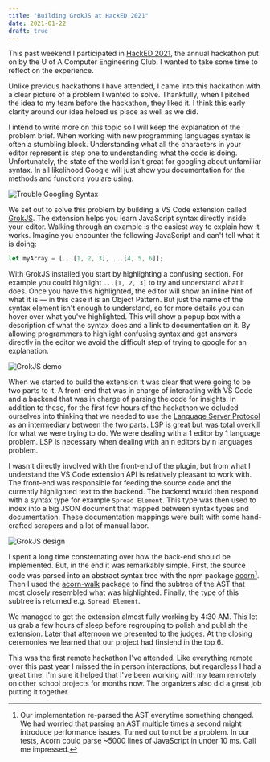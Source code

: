 ```yaml
---
title: "Building GrokJS at HackED 2021"
date: 2021-01-22
draft: true
---
```

This past weekend I participated in [HackED 2021](https://hacked-2021.devpost.com/), the annual hackathon put on by the U of A Computer Engineering Club. I wanted to take some time to reflect on the experience.

Unlike previous hackathons I have attended, I came into this hackathon with a clear picture of a problem I wanted to solve. Thankfully, when I pitched the idea to my team before the hackathon, they liked it. I think this early clarity around our idea helped us place as well as we did.

I intend to write more on this topic so I will keep the explanation of the problem brief. When working with new programming languages syntax is often a stumbling block. Understanding what all the characters in your editor represent is step one to understanding what the code is doing. Unfortunately, the state of the world isn't great for googling about unfamiliar syntax. In all likelihood Google will just show you documentation for the methods and functions you are using.

![Trouble Googling Syntax](/googling_syntax.png)

We set out to solve this problem by building a VS Code extension called [GrokJS](https://marketplace.visualstudio.com/items?itemName=grokjs.grok-js). The extension helps you learn JavaScript syntax directly inside your editor. Walking through an example is the easiest way to explain how it works. Imagine you encounter the following JavaScript and can't tell what it is doing:


```js
let myArray = [...[1, 2, 3], ...[4, 5, 6]];
```

With GrokJS installed you start by highlighting a confusing section. For example you could highlight `...[1, 2, 3]` to try and understand what it does. Once you have this highlighted, the editor will show an inline hint of what it is — in this case it is an Object Pattern. But just the name of the syntax element isn't enough to understand, so for more details you can hover over what you've highlighted. This will show a popup box with a description of what the syntax does and a link to documentation on it. By allowing programmers to highlight confusing syntax and get answers directly in the editor we avoid the difficult step of trying to google for an explanation.

![GrokJS demo](/grokjs_demo.gif)

When we started to build the extension it was clear that were going to be two parts to it. A front-end that was in charge of interacting with VS Code and a backend that was in charge of parsing the code for insights. In addition to these, for the first few hours of the hackathon we deluded ourselves into thinking that we needed to use the [Language Server Protocol](https://microsoft.github.io/language-server-protocol/) as an intermediary between the two parts. LSP is great but was total overkill for what we were trying to do. We were dealing with a 1 editor by 1 language problem. LSP is necessary when dealing with an n editors by n languages problem.

I wasn't directly involved with the front-end of the plugin, but from what I understand the VS Code extension API is relatively pleasant to work with. The front-end was responsible for feeding the source code and the currently highlighted text to the backend. The backend would then respond with a syntax type for example `Spread Element`. This type was then used to index into a big JSON document that mapped between syntax types and documentation. These documentation mappings were built with some hand-crafted scrapers and a lot of manual labor.

![GrokJS design](/grokjs_design.png)

I spent a long time consternating over how the back-end should be implemented. But, in the end it was remarkably simple. First, the source code was parsed into an abstract syntax tree with the npm package [acorn](https://github.com/acornjs/acorn)[^1]. Then I used the [acorn-walk](https://github.com/acornjs/acorn/tree/master/acorn-walk) package to find the subtree of the AST that most closely resembled what was highlighted. Finally, the type of this subtree is returned e.g. `Spread Element`.

We managed to get the extension almost fully working by 4:30 AM. This let us grab a few hours of sleep before regrouping to polish and publish the extension. Later that afternoon we presented to the judges. At the closing ceremonies we learned that our project had finsiehd in the top 6.

This was the first remote hackathon I've attended. Like everything remote over this past year I missed the in person interactions, but regardless I had a great time. I'm sure it helped that I've been working with my team remotely on other school projects for months now. The organizers also did a great job putting it together.


[^1]: Our implementation re-parsed the AST everytime something changed. We had worried that parsing an AST multiple times a second might introduce performance issues. Turned out to not be a problem. In our tests, Acorn could parse ~5000 lines of JavaScript in under 10 ms. Call me impressed.